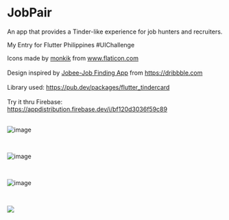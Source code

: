 # JobPair

An app that provides a Tinder-like experience for job hunters and recruiters.

My Entry for Flutter Philippines #UIChallenge

<div>Icons made by <a href="https://www.flaticon.com/authors/monkik" title="monkik">monkik</a> from <a href="https://www.flaticon.com/" title="Flaticon">www.flaticon.com</a></div>
<br>
<div>Design inspired by <a href="https://dribbble.com/shots/14208954-Jobee-Job-Finding-App/" title="jobee">Jobee-Job Finding App</a> from <a href="https://www.dribbble.com/" title="Flaticon">https://dribbble.com</a></div>
<br>
<div>Library used: <a href="https://pub.dev/packages/flutter_tindercard/" title="libary">https://pub.dev/packages/flutter_tindercard</a></div>
<br>
<div>Try it thru Firebase: <a href="https://appdistribution.firebase.dev/i/bf120d3036f59c89" title="libary">https://appdistribution.firebase.dev/i/bf120d3036f59c89</a></div>
<br>

![image](https://i.imgur.com/eHn009g.jpg)

<br>

![image](https://i.imgur.com/nNNv4H5.jpg)


<br>

![image](https://i.imgur.com/eGDuPjh.jpg)

<br>

![](https://i.imgur.com/S0AL7W3.gif)

